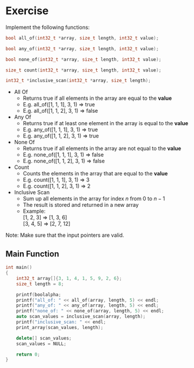 # Exercise

Implement the following functions:

```cpp
bool all_of(int32_t *array, size_t length, int32_t value);

bool any_of(int32_t *array, size_t length, int32_t value);

bool none_of(int32_t *array, size_t length, int32_t value);

size_t count(int32_t *array, size_t length, int32_t value);

int32_t *inclusive_scan(int32_t *array, size_t length);
```

- All Of
  - Returns true if all elements in the array are equal to the **value**
  - E.g. all_of([1, 1, 1], 3, 1) => true
  - E.g. all_of([1, 1, 2], 3, 1) => false
- Any Of
  - Returns true if at least one element in the array is equal to the **value**
  - E.g. any_of([1, 1, 1], 3, 1) => true
  - E.g. any_of([1, 1, 2], 3, 1) => true
- None Of
  - Returns true if all elements in the array are not equal to the **value**
  - E.g. none_of([1, 1, 1], 3, 1) => false
  - E.g. none_of([1, 1, 2], 3, 1) => false
- Count
  - Counts the elements in the array that are equal to the **value**
  - E.g. count([1, 1, 1], 3, 1) => 3
  - E.g. count([1, 1, 2], 3, 1) => 2
- Inclusive Scan
  - Sum up all elements in the array for index $n$ from 0 to $n-1$
  - The result is stored and returned in a new array
  - Example:  
    [1, 2, 3] => [1, 3, 6]  
    [3, 4, 5] => [2, 7, 12]

Note: Make sure that the input pointers are valid.

## Main Function

```cpp
int main()
{
    int32_t array[]{3, 1, 4, 1, 5, 9, 2, 6};
    size_t length = 8;

    printf(boolalpha;
    printf("all_of: " << all_of(array, length, 5) << endl;
    printf("any_of: " << any_of(array, length, 5) << endl;
    printf("none_of: " << none_of(array, length, 5) << endl;
    auto scan_values = inclusive_scan(array, length);
    printf("inclusive_scan: " << endl;
    print_array(scan_values, length);

    delete[] scan_values;
    scan_values = NULL;

    return 0;
}
```
